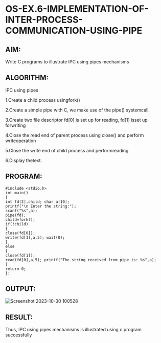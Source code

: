 # OS-EX.6-IMPLEMENTATION-OF-INTER-PROCESS-COMMUNICATION-USING-PIPE

## AIM:
Write C programs to illustrate IPC using pipes mechanisms

## ALGORITHM:
IPC using pipes

1.Create a child process usingfork()

2.Create a simple pipe with C, we make use of the pipe() systemcall.

3.Create two file descriptor fd[0] is set up for reading, fd[1] isset up forwriting

4.Close the read end of parent process using close() and perform writeoperation

5.Close the write end of child process and performreading

6.Display thetext.

## PROGRAM:
~~~
#include <stdio.h>
int main()
{
int fd[2],child; char a[10];
printf("\n Enter the string:");
scanf("%s",a);
pipe(fd);
child=fork();
if(!child)
{
close(fd[0]);
write(fd[1],a,5); wait(0);
}
else
{
close(fd[1]);
read(fd[0],a,5); printf("The string received from pipe is: %s",a);
}
return 0;
}:
~~~
## OUTPUT:
![Screenshot 2023-10-30 100528](https://github.com/vidhyadharan-03/OS-EX.6-IMPLEMENTATION-OF-INTER-PROCESS-COMMUNICATION-USING-PIPE/assets/114286357/64a0f85b-8e52-4f1d-89ce-ddcde1c519de)

## RESULT:
Thus, IPC using pipes mechanisms is illustrated using c program successfully

